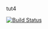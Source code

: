 tut4

[![Build Status](https://app.travis-ci.com/Eureka-QH/tut4.svg?branch=master)](https://app.travis-ci.com/Eureka-QH/tut4)

